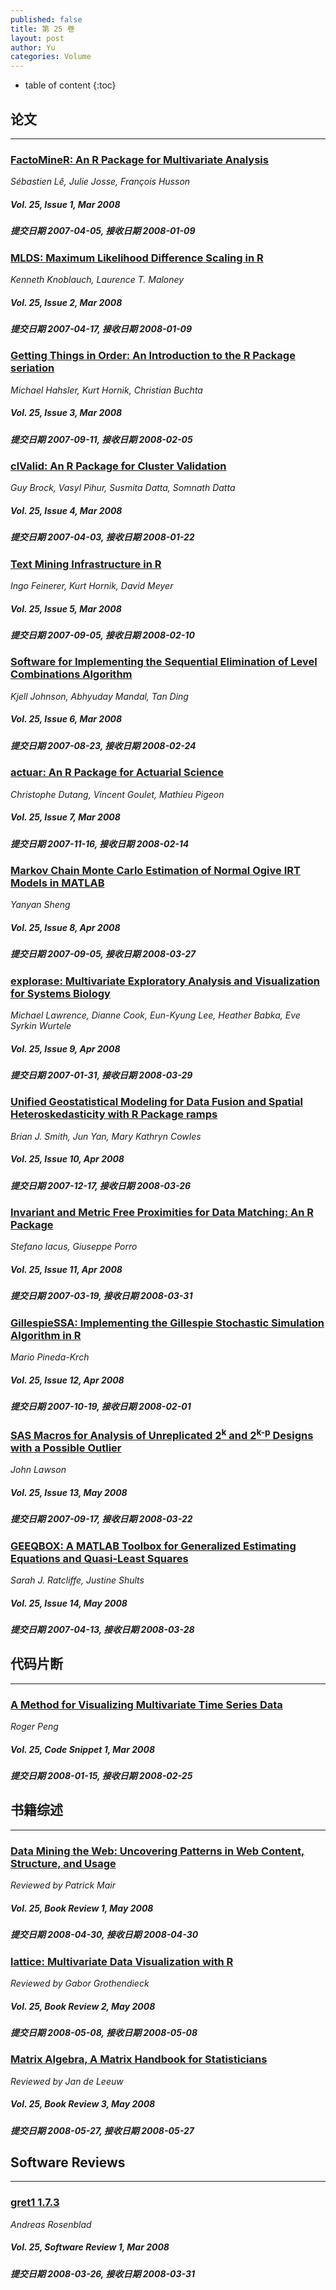 ```yaml
---
published: false
title: 第 25 卷
layout: post
author: Yu
categories: Volume
---
```


* table of content
{:toc}

## 论文

***

### [FactoMineR: An R Package for Multivariate Analysis](/jstatsoft/v25/i01.html)

*Sébastien Lê, Julie Josse, François Husson*

##### Vol. 25, Issue 1, Mar 2008

##### 提交日期 2007-04-05, 接收日期 2008-01-09

### [MLDS: Maximum Likelihood Difference Scaling in R](/jstatsoft/v25/i02.html)

*Kenneth Knoblauch, Laurence T. Maloney*

##### Vol. 25, Issue 2, Mar 2008

##### 提交日期 2007-04-17, 接收日期 2008-01-09

### [Getting Things in Order: An Introduction to the R Package seriation](/jstatsoft/v25/i03.html)

*Michael Hahsler, Kurt Hornik, Christian Buchta*

##### Vol. 25, Issue 3, Mar 2008

##### 提交日期 2007-09-11, 接收日期 2008-02-05

### [clValid: An R Package for Cluster Validation](/jstatsoft/v25/i04.html)

*Guy Brock, Vasyl Pihur, Susmita Datta, Somnath Datta*

##### Vol. 25, Issue 4, Mar 2008

##### 提交日期 2007-04-03, 接收日期 2008-01-22

### [Text Mining Infrastructure in R](/jstatsoft/v25/i05.html)

*Ingo Feinerer, Kurt Hornik, David Meyer*

##### Vol. 25, Issue 5, Mar 2008

##### 提交日期 2007-09-05, 接收日期 2008-02-10

### [Software for Implementing the Sequential Elimination of Level Combinations Algorithm](/jstatsoft/v25/i06.html)

*Kjell Johnson, Abhyuday  Mandal, Tan Ding*

##### Vol. 25, Issue 6, Mar 2008

##### 提交日期 2007-08-23, 接收日期 2008-02-24

### [actuar: An R Package for Actuarial Science](/jstatsoft/v25/i07.html)

*Christophe Dutang, Vincent Goulet, Mathieu Pigeon*

##### Vol. 25, Issue 7, Mar 2008

##### 提交日期 2007-11-16, 接收日期 2008-02-14

### [Markov Chain Monte Carlo Estimation of Normal Ogive IRT Models in MATLAB](/jstatsoft/v25/i08.html)

*Yanyan Sheng*

##### Vol. 25, Issue 8, Apr 2008

##### 提交日期 2007-09-05, 接收日期 2008-03-27

### [explorase: Multivariate Exploratory Analysis and Visualization for Systems Biology](/jstatsoft/v25/i09.html)

*Michael Lawrence, Dianne Cook, Eun-Kyung Lee, Heather Babka, Eve Syrkin Wurtele*

##### Vol. 25, Issue 9, Apr 2008

##### 提交日期 2007-01-31, 接收日期 2008-03-29

### [Unified Geostatistical Modeling for Data Fusion and Spatial Heteroskedasticity with R Package ramps](/jstatsoft/v25/i10.html)

*Brian J. Smith, Jun Yan, Mary Kathryn Cowles*

##### Vol. 25, Issue 10, Apr 2008

##### 提交日期 2007-12-17, 接收日期 2008-03-26

### [Invariant and Metric Free Proximities for Data Matching: An R Package](/jstatsoft/v25/i11.html)

*Stefano Iacus, Giuseppe  Porro*

##### Vol. 25, Issue 11, Apr 2008

##### 提交日期 2007-03-19, 接收日期 2008-03-31

### [GillespieSSA: Implementing the Gillespie Stochastic Simulation Algorithm in R](/jstatsoft/v25/i12.html)

*Mario Pineda-Krch*

##### Vol. 25, Issue 12, Apr 2008

##### 提交日期 2007-10-19, 接收日期 2008-02-01

### [SAS Macros for Analysis of Unreplicated 2<sup>k</sup> and 2<sup>k-p</sup> Designs with a Possible Outlier](/jstatsoft/v25/i13.html)

*John Lawson*

##### Vol. 25, Issue 13, May 2008

##### 提交日期 2007-09-17, 接收日期 2008-03-22

### [GEEQBOX: A MATLAB Toolbox for Generalized Estimating Equations and Quasi-Least Squares](/jstatsoft/v25/i14.html)

*Sarah J. Ratcliffe, Justine  Shults*

##### Vol. 25, Issue 14, May 2008

##### 提交日期 2007-04-13, 接收日期 2008-03-28

## 代码片断

***

### [A Method for Visualizing Multivariate Time Series Data](/jstatsoft/v25/c01.html)

*Roger Peng*

##### Vol. 25, Code Snippet 1, Mar 2008

##### 提交日期 2008-01-15, 接收日期 2008-02-25

## 书籍综述

***

### [Data Mining the Web: Uncovering Patterns in Web Content, Structure, and Usage](/jstatsoft/v25/b01.html)

*Reviewed by Patrick Mair*

##### Vol. 25, Book Review 1, May 2008

##### 提交日期 2008-04-30, 接收日期 2008-04-30

### [lattice: Multivariate Data Visualization with R](/jstatsoft/v25/b02.html)

*Reviewed by Gabor Grothendieck*

##### Vol. 25, Book Review 2, May 2008

##### 提交日期 2008-05-08, 接收日期 2008-05-08

### [Matrix Algebra, A Matrix Handbook for Statisticians](/jstatsoft/v25/b03.html)

*Reviewed by Jan de Leeuw*

##### Vol. 25, Book Review 3, May 2008

##### 提交日期 2008-05-27, 接收日期 2008-05-27

## Software Reviews

***

### [gret1 1.7.3](/jstatsoft/v25/s01.html)

*Andreas Rosenblad*

##### Vol. 25, Software Review 1, Mar 2008

##### 提交日期 2008-03-26, 接收日期 2008-03-31

